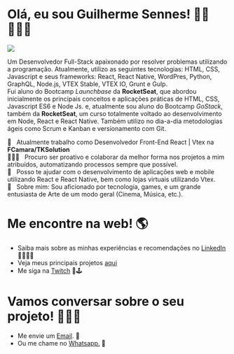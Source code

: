 # Olá, eu sou Guilherme Sennes! 👋🏽 👨🏽‍💻

<img width="auto" src="https://media-exp1.licdn.com/dms/image/C4E16AQHDMicuvRPZig/profile-displaybackgroundimage-shrink_350_1400/0/1596584019714?e=1625702400&v=beta&t=PjEnwEou5hN1hK7V_GKOrRjZMj--oHs0VFVmasZDv0o">

Um Desenvolvedor Full-Stack apaixonado por resolver problemas utilizando a programação. Atualmente, utilizo as seguintes tecnologias:
HTML, CSS, Javascript e seus frameworks: React, React Native, WordPres, Python, GraphQL, Node.js, VTEX Stable, VTEX IO, Grunt e Gulp.
<br/>
Fui aluno do Bootcamp *Launchbase* da **RocketSeat**, que abordou inicialmente os principais conceitos e aplicações práticas de HTML, CSS, Javascript ES6 e Node Js. e, atualmente sou aluno do Bootcamp *GoStack*, também da **RocketSeat**, um curso totalmente voltado ao desenvolvimento em Node, React e React Native. Também utilizo no dia-a-dia metodologias ágeis como Scrum e Kanban e versionamento com Git. 

 💼 &nbsp; Atualmente trabalho como Desenvolvedor Front-End React | Vtex na **FCamara/TKSolution**
 <br/>👨🏽‍💻 &nbsp; Procuro ser proativo e colaborar da melhor forma nos projetos a mim atribuídos, automatizando processos sempre que possível.
 <br/> 🤝 &nbsp; Posso te ajudar com o desenvolvimento de aplicações web e mobile utilizando React e React Native, bem como lojas virtuais utilizando Vtex.
 <br/> 💬  &nbsp; Sobre mim: Sou aficionado por tecnologia, games, e um grande entusiasta de Arte de um modo geral (Cinema, Música, etc.).
 
 # Me encontre na web! 🌎
- Saiba mais sobre as minhas experiências e recomendações no <a href="https://www.linkedin.com/in/guilhermeviniciussennes/" target="_blank">LinkedIn</a> 👨🏽‍💻💼
- Veja meus principais projetos <a href="https://github.com/guilhermesennes?tab=repositories" target="_blank">aqui</a>
- Me siga na <a href="https://www.twitch.tv/guisennes" target="_blank">Twitch</a> 👾🕹

# Vamos conversar sobre o seu projeto! 👨🏽‍💻
- Me envie um <a href="mailto:guilherme.sennes@yahoo.com.br">Email</a>. 📧
- Ou me chame no <a href="https://wa.me/+5511987117762?text=Ol%C3%A1!%20%0APreciso%20de%20um%20Desenvolvedor">Whatsapp.</a> 📲

